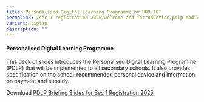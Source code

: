 ```yaml
---
title: Personalised Digital Learning Programme by HOD ICT
permalink: /sec-1-registration-2025/welcome-and-introduction/pdlp-hodict/
variant: tiptap
description: ""
---
```

<h4><strong>Personalised Digital Learning Programme</strong></h4>
<p>This deck of slides introduces the Personalised Digital Learning Programme
(PDLP) that will be implemented to all secondary schools. It also provides
specification on the school-recommended personal device and information
on payment and subsidy.</p>
<p>Download <a href="/files/2025_Sec_1_Registration___PDLP.pdf" rel="noopener nofollow" target="_blank">PDLP Briefing Slides for Sec 1 Registration 2025</a>
</p>